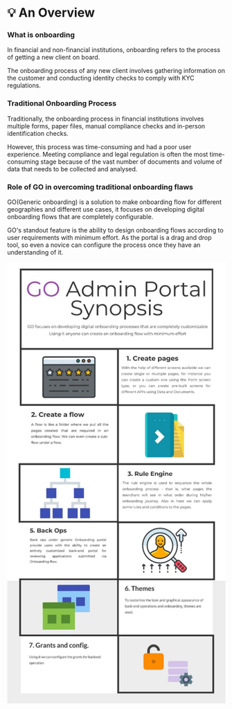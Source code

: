 # 💡 An Overview

### What is onboarding <a href="#_2dplqif1c91r" id="_2dplqif1c91r"></a>

In financial and non-financial institutions, onboarding refers to the process of getting a new client on board.

The onboarding process of any new client involves gathering information on the customer and conducting identity checks to comply with KYC regulations.

### Traditional Onboarding Process <a href="#_tofgfybp5ntw" id="_tofgfybp5ntw"></a>

Traditionally, the onboarding process in financial institutions involves multiple forms, paper files, manual compliance checks and in-person identification checks.

However, this process was time-consuming and had a poor user experience. Meeting compliance and legal regulation is often the most time-consuming stage because of the vast number of documents and volume of data that needs to be collected and analysed.

### Role of GO in overcoming traditional onboarding flaws <a href="#_ipymuq16eqey" id="_ipymuq16eqey"></a>

GO(Generic onboarding) is a solution to make onboarding flow for different geographies and different use cases, it focuses on developing digital onboarding flows that are completely configurable.

GO's standout feature is the ability to design onboarding flows according to user requirements with minimum effort. As the portal is a drag and drop tool, so even a novice can configure the process once they have an understanding of it.

![](.gitbook/assets/image.png)
